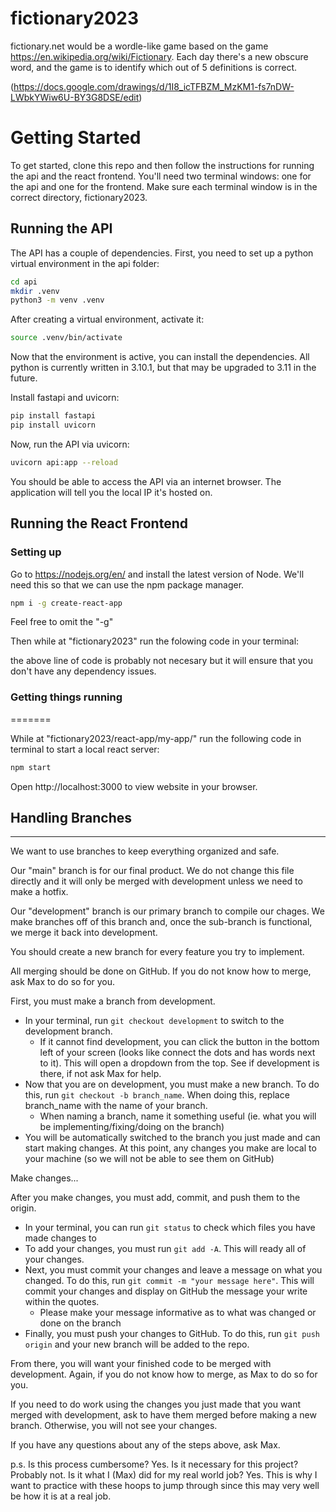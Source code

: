 # fictionary2023

fictionary.net would be a wordle-like game based on the game https://en.wikipedia.org/wiki/Fictionary.  Each day there's a new obscure word, and the game is to identify which out of 5 definitions is correct.

(https://docs.google.com/drawings/d/1I8_icTFBZM_MzKM1-fs7nDW-LWbkYWiw6U-BY3G8DSE/edit)

# Getting Started 

To get started, clone this repo and then follow the instructions for running the api and the react frontend. You'll need two terminal windows: one for the api and one for the frontend. Make sure each terminal window is in the correct directory, fictionary2023. 

Running the API
---------------

The API has a couple of dependencies. First, you need to set up a python virtual environment in the api folder:

```bash
cd api
mkdir .venv
python3 -m venv .venv
```

After creating a virtual environment, activate it:

```bash
source .venv/bin/activate
```
Now that the environment is active, you can install the dependencies. All python is currently written in 3.10.1, but that may be upgraded to 3.11 in the future.

Install fastapi and uvicorn:

```bash
pip install fastapi
pip install uvicorn
```

Now, run the API via uvicorn:
```bash
uvicorn api:app --reload
```

You should be able to access the API via an internet browser. The application will tell you the local IP it's hosted on.



Running the React Frontend
--------------------------
### Setting up

Go to https://nodejs.org/en/ and install the latest version of Node. We'll need this so that we can use the npm package manager. 

```bash
npm i -g create-react-app
```
Feel free to omit the "-g"


Then while at "fictionary2023" run the folowing code in your terminal:

the above line of code is probably not necesary but it will ensure that you don't have any dependency issues. 

### Getting things running


=======

While at "fictionary2023/react-app/my-app/" run the following code in terminal to start a local react server:

```bash
npm start
```





Open http://localhost:3000 to view website in your browser.



## Handling Branches
---------------

We want to use branches to keep everything organized and safe.

Our "main" branch is for our final product. We do not change this file directly and it will only be merged with development unless we need to make a hotfix.

Our "development" branch is our primary branch to compile our chages. We make branches off of this branch and, once the sub-branch is functional, we merge it back into development.

You should create a new branch for every feature you try to implement. 

All merging should be done on GitHub. If you do not know how to merge, ask Max to do so for you.


First, you must make a branch from development. 
- In your terminal, run `git checkout development` to switch to the development branch.
    - If it cannot find development, you can click the button in the bottom left of your screen (looks like connect the dots and has words next to it). This will open a dropdown from the top. See if development is there, if not ask Max for help.
- Now that you are on development, you must make a new branch. To do this, run `git checkout -b branch_name`. When doing this, replace branch_name with the name of your branch.
    - When naming a branch, name it something useful (ie. what you will be implementing/fixing/doing on the branch)
- You will be automatically switched to the branch you just made and can start making changes. At this point, any changes you make are local to your machine (so we will not be able to see them on GitHub)


Make changes...


After you make changes, you must add, commit, and push them to the origin.
- In your terminal, you can run `git status` to check which files you have made changes to
- To add your changes, you must run `git add -A`. This will ready all of your changes.
- Next, you must commit your changes and leave a message on what you changed. To do this, run `git commit -m "your message here"`. This will commit your changes and display on GitHub the message your write within the quotes.
    - Please make your message informative as to what was changed or done on the branch
- Finally, you must push your changes to GitHub. To do this, run `git push origin` and your new branch will be added to the repo.

From there, you will want your finished code to be merged with development. Again, if you do not know how to merge, as Max to do so for you.

If you need to do work using the changes you just made that you want merged with development, ask to have them merged before making a new branch. Otherwise, you will not see your changes.

If you have any questions about any of the steps above, ask Max.

p.s. Is this process cumbersome? Yes. Is it necessary for this project? Probably not. Is it what I (Max) did for my real world job? Yes. This is why I want to practice with these hoops to jump through since this may very well be how it is at a real job.

